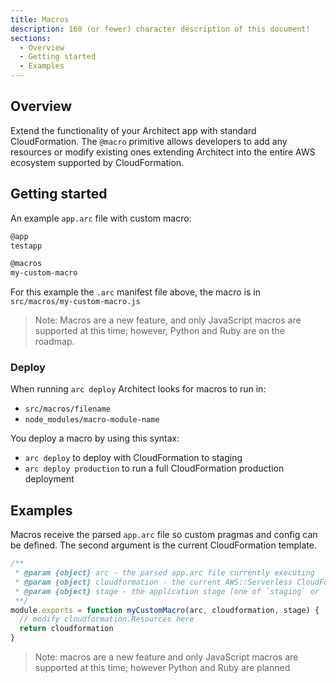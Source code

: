 ```yaml
---
title: Macros
description: 160 (or fewer) character description of this document!
sections:
  - Overview
  - Getting started
  - Examples
---
```


## Overview

Extend the functionality of your Architect app with standard CloudFormation. The `@macro` primitive allows developers to add any resources or modify existing ones extending Architect into the entire AWS ecosystem supported by CloudFormation.

## Getting started

An example `app.arc` file with custom macro:

```bash
@app
testapp

@macros
my-custom-macro
```

For this example the `.arc` manifest file above, the macro is in `src/macros/my-custom-macro.js`

> Note: Macros are a new feature, and only JavaScript macros are supported at this time; however, Python and Ruby are on the roadmap.

### Deploy

When running `arc deploy` Architect looks for macros to run in: 

- `src/macros/filename`
- `node_modules/macro-module-name`

You deploy a macro by using this syntax:

- `arc deploy` to deploy with CloudFormation to staging
- `arc deploy production` to run a full CloudFormation production deployment

## Examples

Macros receive the parsed `app.arc` file so custom pragmas and config can be defined. The second argument is the current CloudFormation template. 

```js
/**
 * @param {object} arc - the parsed app.arc file currently executing
 * @param {object} cloudformation - the current AWS::Serverless CloudFormation template
 * @param {object} stage - the application stage (one of `staging` or `production`)
 **/
module.exports = function myCustomMacro(arc, cloudformation, stage) {
  // modify cloudformation.Resources here
  return cloudformation
}
```
> Note: macros are a new feature and only JavaScript macros are supported at this time; however Python and Ruby are planned
